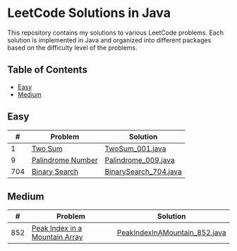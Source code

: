 # LeetCode Solutions in Java

This repository contains my solutions to various LeetCode problems. Each solution is implemented in Java and organized into different packages based on the difficulty level of the problems.

## Table of Contents

- [Easy](#easy)
- [Medium](#medium)

## Easy

| # | Problem | Solution |
|---|---------|----------|
| 1 | [Two Sum](https://leetcode.com/problems/two-sum/) | [TwoSum_001.java](src/com/leetcode/easy/TwoSum_001.java) |
| 9 | [Palindrome Number](https://leetcode.com/problems/palindrome-number/) | [Palindrome_009.java](src/com/leetcode/easy/Palindrome_009.java) |
| 704 | [Binary Search](https://leetcode.com/problems/binary-search/) | [BinarySearch_704.java](src/com/leetcode/easy/BinarySearch_704.java) |

## Medium

| # | Problem | Solution |
|---|---------|----------|
| 852 | [Peak Index in a Mountain Array](https://leetcode.com/problems/peak-index-in-a-mountain-array/) | [PeakIndexInAMountain_852.java](src/com/leetcode/medium/PeakIndexInAMountain_852.java) |
